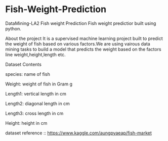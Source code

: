 # Fish-Weight-Prediction

DataMining-LA2 Fish weight Prediction Fish weight predictior built using python.

About the project It is a supervised machine learning project built to predict the weight of fish based on various factors.We are using vairous data mining tasks to build a model that predicts the weight based on the factors line weight,height,length etc.

Dataset Contents

species: name of fish

Weight: weight of fish in Gram g

Length1: vertical length in cm

Length2: diagonal length in cm

Length3: cross length in cm

Height: height in cm

dataset reference :: https://www.kaggle.com/aungpyaeap/fish-market
